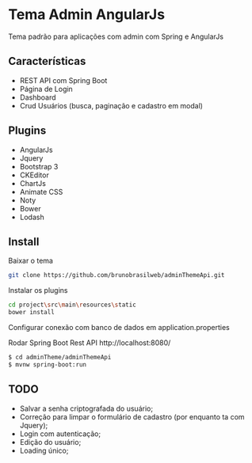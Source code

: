 # Tema Admin AngularJs
Tema padrão para aplicações com admin com Spring e AngularJs

Características
---

* REST API com Spring Boot
* Página de Login
* Dashboard
* Crud Usuários (busca, paginação e cadastro em modal)

Plugins
---

* AngularJs
* Jquery
* Bootstrap 3
* CKEditor
* ChartJs
* Animate CSS
* Noty
* Bower
* Lodash

Install
---

Baixar o tema
```sh
git clone https://github.com/brunobrasilweb/adminThemeApi.git
```

Instalar os plugins
```sh
cd project\src\main\resources\static
bower install
```

Configurar conexão com banco de dados em application.properties

Rodar Spring Boot Rest API http://localhost:8080/
```sh
$ cd adminTheme/adminThemeApi
$ mvnw spring-boot:run
```

TODO
---

* Salvar a senha criptografada do usuário;
* Correção para limpar o formulário de cadastro (por enquanto ta com Jquery);
* Login com autenticação;
* Edição do usuário;
* Loading único;